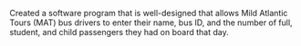 Created a software program that is well-designed that allows Mild Atlantic Tours (MAT) bus drivers to enter their name, bus ID, and the number of full, student, and child passengers they had on board that day. 
